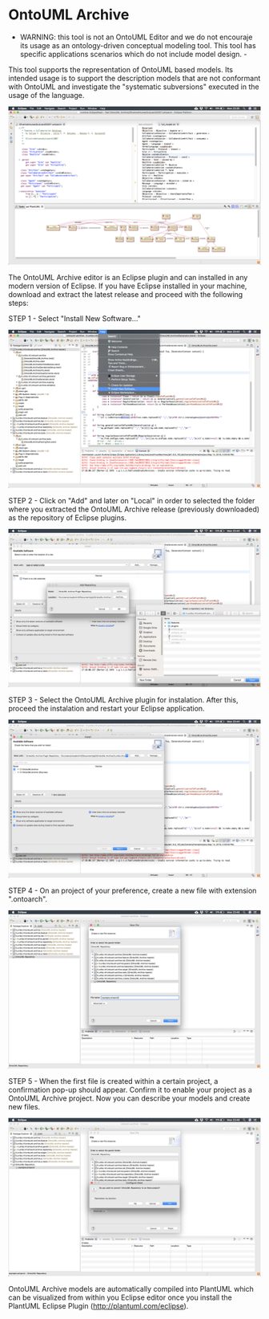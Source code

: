 # OntoUML Archive

- WARNING: this tool is not an OntoUML Editor and we do not encouraje its usage as an ontology-driven conceptual modeling tool. This tool has specific applications scenarios which do not include model design. -

This tool supports the representation of OntoUML based models. Its intended usage is to support the description models that are not conformant with OntoUML and investigate the "systematic subversions" executed in the usage of the language.

![picture](images/tutorial_01.png?raw=true "Fig. 1 - Example OntoUML Archive Editor")

The OntoUML Archive editor is an Eclipse plugin and can installed in any modern version of Eclipse. If you have Eclipse installed in your machine, download and extract the latest release and proceed with the following steps:

STEP 1 - Select "Install New Software..."

![picture](images/tutorial_02.png?raw=true)

STEP 2 - Click on "Add" and later on "Local" in order to selected the folder where you extracted the OntoUML Archive release (previously downloaded) as the repository of Eclipse plugins.

![picture](images/tutorial_03.png?raw=true)

STEP 3 - Select the OntoUML Archive plugin for instalation. After this, proceed the instalation and restart your Eclipse application.

![picture](images/tutorial_04.png?raw=true)

STEP 4 - On an project of your preference, create a new file with extension ".ontoarch".

![picture](images/tutorial_05.png?raw=true)

STEP 5 - When the first file is created within a certain project, a confirmation pop-up should appear. Confirm it to enable your project as a OntoUML Archive project. Now you can describe your models and create new files.

![picture](images/tutorial_06.png?raw=true)

OntoUML Archive models are automatically compiled into PlantUML which can be visualized from within you Eclipse editor once you install the PlantUML Eclipse Plugin (http://plantuml.com/eclipse).

